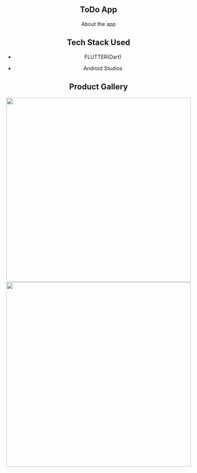 <div align="center">
  
## ToDo App
<p>
About the app
</p>
  
## Tech Stack Used
  
- FLUTTER(Dart)
  
- Android Studios
 
## Product Gallery
   <img src="https://firebasestorage.googleapis.com/v0/b/todo-app-e107c.appspot.com/o/Screenshot_1664207741.png?alt=media&token=3691bc82-a964-4a13-b8f2-3483e3297a37" height="500" border="black" />
  <br/>
    <img src="https://firebasestorage.googleapis.com/v0/b/todo-app-e107c.appspot.com/o/Screenshot_1664114605.png?alt=media&token=bc6209f4-b6a9-4985-b146-4668ebb3ff4a" height="500"/>
    
</div>
